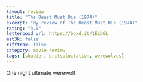 ```yaml
---
layout: review
title: "The Beast Must Die (1974)"
excerpt: "My review of The Beast Must Die (1974)"
rating: "3.0"
letterboxd_url: https://boxd.it/1ELb6L
mst3k: false
rifftrax: false
category: movie-review
tags: [shudder, britsploitation, werewolves]
---
```


One night ultimate werewolf
